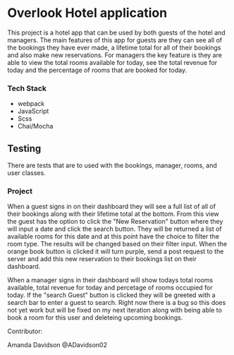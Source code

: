 # Overlook Hotel application
This project is a hotel app that can be used by both guests of the hotel and managers. The main features of this app for guests are  they can see all of the bookings they have ever made, a lifetime total for all of their bookings and also make new reservations. For managers the key feature is they are able to view the total rooms available for today, see the total revenue for today and the percentage of rooms that are booked for today.

### Tech Stack
* webpack
* JavaScript
* Scss
* Chai/Mocha

## Testing
There are tests that are to used with the bookings, manager, rooms, and user classes. 

### Project
When a guest signs in on their dashboard they will see a full list of all of their bookings along with their lifetime total at the bottom. From this view the guest has the option to click the "New Reservation" button where they will input a date and click the search button. They will be returned a list of available rooms for this date and at this point have the choice to filter the room type.
The results will be changed based on their filter input. When the orange book button is clicked it will turn purple, send a post request to the server and 
add this new reservation to their bookings list on their dashboard. 

When a manager signs in their dashboard will show todays total rooms available, total revenue for today and percetage of rooms occupied for today. If the "search Guest" button is clicked they will be greeted with a search bar to enter a guest to search. Right now there is a bug so this does not yet work but will be fixed on my next iteration along with being able to book a room for this user and deleteing upcoming bookings. 

Contributor:

Amanda Davidson 
@ADavidson02
